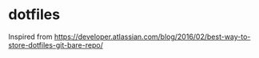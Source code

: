 # dotfiles

Inspired from https://developer.atlassian.com/blog/2016/02/best-way-to-store-dotfiles-git-bare-repo/

